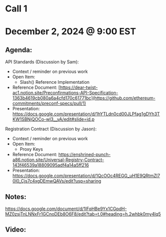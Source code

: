 # Call 1
# December 2, 2024 @ 9:00 EST

## Agenda:

API Standards (Discussion by Sam):
- Context / reminder on previous work
- Open Item:
  - Slash() Reference Implementation
- Reference Document: [https://dear-twist-ac1.notion.site/Preconfirmations-API-Specification-1363b4619cb080a6a4cfd170c61771bc](https://github.com/ethereum-commitments/preconf-specs/pull/1)
- Presentation: https://docs.google.com/presentation/d/1hYTLdn0cd00JLPfag1gDYh3TKW1SBNjQOCo-wI3__vA/edit#slide=id.p

Registration Contract (Discussion by Jason):
- Context / reminder on previous work
- Open Item:
  - Proxy Keys  
- Reference Document: https://enshrined-punch-a86.notion.site/Universal-Registry-Contract-143f46539a18809095adf4a14a5ff216
- Presentation: https://docs.google.com/presentation/d/1QcOOc4REGG_uH1E9QRtmZl70I0_Cjs7c4xgDEmwQAVs/edit?usp=sharing

## Notes:
https://docs.google.com/document/d/1lFqHBe9Yx1CGpdH-MZ0zsjTnLNNxFr1GCnoDEb8O6F8/edit?tab=t.0#heading=h.2whbk0my4lq5

## Video:
